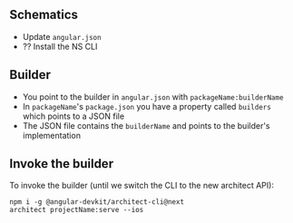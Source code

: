 ## Schematics

- Update `angular.json`
- ?? Install the NS CLI

## Builder

- You point to the builder in `angular.json` with `packageName:builderName`
- In `packageName`'s `package.json` you have a property called `builders` which points to a JSON file
- The JSON file contains the `builderName` and points to the builder's implementation

## Invoke the builder

To invoke the builder (until we switch the CLI to the new architect API):

```
npm i -g @angular-devkit/architect-cli@next
architect projectName:serve --ios
```